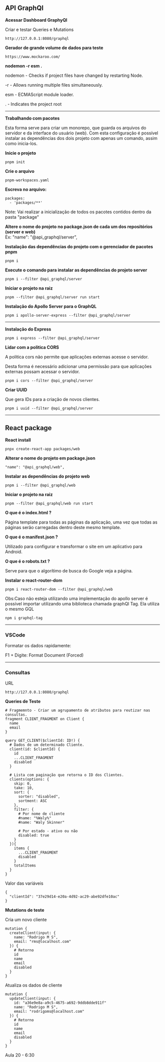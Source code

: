 <h2>API GraphQl</h2>

**Acessar Dashboard GraphyQl**
<p>Criar e testar Queries e Mutations</p>

```
http://127.0.0.1:8080/graphql
```
**Gerador de grande volume de dados para teste**
```
https://www.mockaroo.com/
```

**nodemon -r esm .**
<p>nodemon - Checks if project files have changed by restarting Node.</p>
<p>-r - Allows running multiple files simultaneously.</p>
<p>esm - ECMAScript module loader.</p>
<p>. - Indicates the project root</p>

-------------------------------------------------------------------------------

**Trabalhando com pacotes**
<p>Esta forma serve para criar um monorepo, que guarda os arquivos do servidor e da interface do usuário (web).
Com esta configuração é possível instalar as dependências dos dois projeto com apenas um comando, assim como inicia-los.</p>

**Inicie o projeto**
```
pnpm init
```

**Crie o arquivo**
```
pnpm-workspaces.yaml
```

**Escreva no arquivo:**
```
packages:
  - 'packages/**'
```
Note: Vai realizar a inicialização de todos os pacotes contidos dentro da pasta "package"

**Altere o nome do projeto no package.json de cada um dos repositórios (server e web)** <br>
Ex: "name": "@api_graphql/server",

**Instalação das dependências do projeto com o gerenciador de pacotes pnpm**
```
pnpm i
```

**Execute o comando para instalar as dependências do projeto server**
```
pnpm i --filter @api_graphql/server
```

**Iniciar o projeto na raiz**
```
pnpm --filter @api_graphql/server run start
```

**Instalação do Apollo Server para o GraphQL**
```
pnpm i apollo-server-express --filter @api_graphql/server
```

-------------------------------------------------------------------------------

**Instalação do Express**
```
pnpm i express --filter @api_graphql/server
```

**Lidar com a politica CORS**
<p>A politica cors não permite que aplicações externas acesse o servidor.</p>
<p>Desta forma é necessário adicionar uma permissão para que aplicações externas possam acessar o servidor.</p>

```
pnpm i cors --filter @api_graphql/server
```

**Criar UUID**
<p>Que gera IDs para a criação de novos clientes.</p>

```
pnpm i uuid --filter @api_graphql/server
```
-------------------------------------------------------------------------------

<h2>React package</h2>

**React install**
```
pnpx create-react-app packages/web
```

**Alterar o nome do projeto em package.json**
```
"name": "@api_graphql/web",
```

**Instalar as dependências do projeto web**
```
pnpm i --filter @api_graphql/web
```

**Iniciar o projeto na raiz**
```
pnpm --filter @api_graphql/web run start
```
**O que é o index.html ?**
<p>Página template para todas as páginas da aplicação, uma vez que todas as páginas serão carregadas dentro deste mesmo template.</p>

**O que é o manifest.json ?**
<p>Utilizado para configurar e transformar o site em um aplicativo para Android.</p>

**O que é o robots.txt ?**
<p>Serve para que o algorítimo de busca do Google veja a página.</p>

**Instalar o react-router-dom**
```
pnpm i react-router-dom --filter @api_graphql/web
```
<p>Obs:Caso não esteja utilizando uma implementação do apollo server é possível importar utilizando uma biblioteca chamada graphQl Tag. Ela utiliza o mesmo GQL</p>

```
npm i graphql-tag
```

-------------------------------------------------------------------------------
<h3>VSCode</h3>
<p>Formatar os dados rapidamente:</p>
<p>F1 + Digite: Format Document (Forced)</p>

-------------------------------------------------------------------------------
<h3>Consultas</h3>
<p>URL</p>

```
http://127.0.0.1:8080/graphql
```

**Queries de Teste**

```
# Fragmemnto - Criar um agrupamento de atributos para reutizar nas consultas.
fragment CLIENT_FRAGMENT on Client {
  name
  email
}

query GET_CLIENT($clientId: ID!) {
  # Dados de um determinado Cliente.
  client(id: $clientId) {
    id
    ...CLIENT_FRAGMENT
    disabled
  }
 
  # Lista com paginação que retorna o ID dos Clientes.
  clients(options: {
    skip: 0,
    take: 10,
    sort: {
      sorter: "disabled",
      sortment: ASC
    },
    filter: {
      # Por nome de cliente
      #name: "%Waly%"
      #name: "Waly Skinner"

      # Por estado - ativo ou não
      disabled: true
    }
  }){
    items {
      ...CLIENT_FRAGMENT
      disabled
    }
    totalItems
  }
}

```

<p>Valor das variáveis</p>

```
{
  "clientId": "37e29d14-e20a-4d92-ac29-abe92dfe10ac"
}
```

**Mutations de teste**

<p>Cria um novo cliente</p>

```
mutation {
  createClient(input: {
    name: "Rodrigo M S",
    email: "rms@localhost.com"
  }) {
    # Retorno
    id
    name
    email
    disabled
  }
}
```

<p>Atualiza os dados de cliente</p>

```
mutation {
  updateClient(input: {
    id: "a36e9e8a-a9c5-4675-a692-9ddb8dde911f"
    name: "Rodrigo M S",
    email: "rodrigoms@localhost.com"
  }) {
    # Retorno
    id
    name
    email
    disabled
  }
}
```
Aula 20 - 6:30